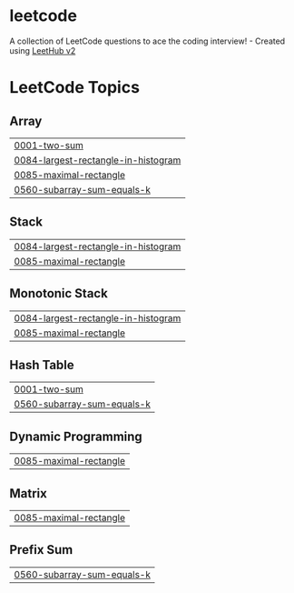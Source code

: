 # leetcode
A collection of LeetCode questions to ace the coding interview! - Created using [LeetHub v2](https://github.com/arunbhardwaj/LeetHub-2.0)

<!---LeetCode Topics Start-->
# LeetCode Topics
## Array
|  |
| ------- |
| [0001-two-sum](https://github.com/sjy2335/leetcode/tree/master/0001-two-sum) |
| [0084-largest-rectangle-in-histogram](https://github.com/sjy2335/leetcode/tree/master/0084-largest-rectangle-in-histogram) |
| [0085-maximal-rectangle](https://github.com/sjy2335/leetcode/tree/master/0085-maximal-rectangle) |
| [0560-subarray-sum-equals-k](https://github.com/sjy2335/leetcode/tree/master/0560-subarray-sum-equals-k) |
## Stack
|  |
| ------- |
| [0084-largest-rectangle-in-histogram](https://github.com/sjy2335/leetcode/tree/master/0084-largest-rectangle-in-histogram) |
| [0085-maximal-rectangle](https://github.com/sjy2335/leetcode/tree/master/0085-maximal-rectangle) |
## Monotonic Stack
|  |
| ------- |
| [0084-largest-rectangle-in-histogram](https://github.com/sjy2335/leetcode/tree/master/0084-largest-rectangle-in-histogram) |
| [0085-maximal-rectangle](https://github.com/sjy2335/leetcode/tree/master/0085-maximal-rectangle) |
## Hash Table
|  |
| ------- |
| [0001-two-sum](https://github.com/sjy2335/leetcode/tree/master/0001-two-sum) |
| [0560-subarray-sum-equals-k](https://github.com/sjy2335/leetcode/tree/master/0560-subarray-sum-equals-k) |
## Dynamic Programming
|  |
| ------- |
| [0085-maximal-rectangle](https://github.com/sjy2335/leetcode/tree/master/0085-maximal-rectangle) |
## Matrix
|  |
| ------- |
| [0085-maximal-rectangle](https://github.com/sjy2335/leetcode/tree/master/0085-maximal-rectangle) |
## Prefix Sum
|  |
| ------- |
| [0560-subarray-sum-equals-k](https://github.com/sjy2335/leetcode/tree/master/0560-subarray-sum-equals-k) |
<!---LeetCode Topics End-->